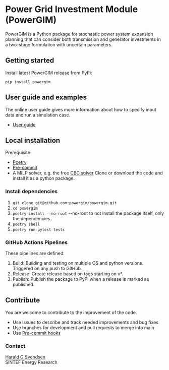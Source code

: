

# Power Grid Investment Module (PowerGIM)

PowerGIM is a Python package for stochastic power system expansion planning that can consider both transmission and generator investments in a two-stage formulation with uncertain parameters.


## Getting started
Install latest PowerGIM release from PyPi:
```
pip install powergim
```



## User guide and examples
The online user guide  gives more information about how to
specify input data and run a simulation case.

*  [User guide](docs/powergim.md)


## Local installation
Prerequisite: 
- [Poetry](https://python-poetry.org/docs/#installation)
- [Pre-commit](https://pre-commit.com/)
- A MILP solver, e.g. the free [CBC solver](https://projects.coin-or.org/Cbc)
Clone or download the code and install it as a python package. 

### Install dependencies
1. `git clone git@github.com:powergim/powergim.git`
2. `cd powergim`
3. `poetry install --no-root`  --no-root to not install the package itself, only the dependencies.
4. `poetry shell`
5. `poetry run pytest tests`


### GitHub Actions Pipelines
These pipelines are defined:

1. Build: Building and testing on multiple OS and python versions. Triggered on any push to GitHub.
3. Release: Create release based on tags starting on v*.
4. Publish: Publish the package to PyPi when a release is marked as published.

## Contribute
You are welcome to contribute to the improvement of the code.

* Use Issues to describe and track needed improvements and bug fixes
* Use branches for development and pull requests to merge into main
* Use [Pre-commit hooks](https://pre-commit.com/)

### Contact

[Harald G Svendsen](https://www.sintef.no/en/all-employees/employee/?empid=3414)  
SINTEF Energy Research
